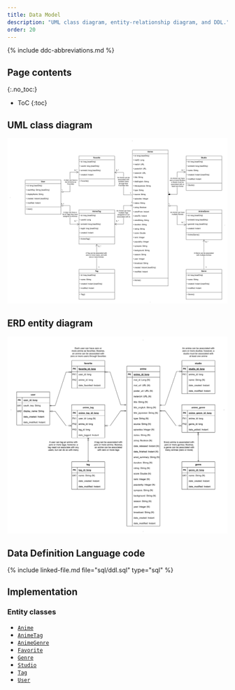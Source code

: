 ```yaml
---
title: Data Model
description: "UML class diagram, entity-relationship diagram, and DDL."
order: 20
---
```


{% include ddc-abbreviations.md %}

## Page contents
{:.no_toc:}

- ToC
  {:toc}

## UML class diagram

[![AniMate UML Class Diagram](img/AniMate-UML.drawio.svg)](pdf/AniMate-UML.drawio.pdf)

## ERD entity diagram

[![AniMate ERD Entity Diagram](img/AniMate-ERD.drawio.svg)](pdf/AniMate-ERD.drawio.pdf)

## Data Definition Language code

{% include linked-file.md file="sql/ddl.sql" type="sql" %}


## Implementation


### Entity classes

- [`Anime`](https://github.com/ddc-java-21/animate-tanickell/blob/main/app/src/main/java/edu/cnm/deepdive/animate/model/entity/Anime.java)
- [`AnimeTag`](https://github.com/ddc-java-21/animate-tanickell/blob/main/app/src/main/java/edu/cnm/deepdive/animate/model/entity/AnimeTag.java)
- [`AnimeGenre`](https://github.com/ddc-java-21/animate-tanickell/blob/main/app/src/main/java/edu/cnm/deepdive/animate/model/entity/AnimeGenre.java)
- [`Favorite`](https://github.com/ddc-java-21/animate-tanickell/blob/main/app/src/main/java/edu/cnm/deepdive/animate/model/entity/Favorite.java)
- [`Genre`](https://github.com/ddc-java-21/animate-tanickell/blob/main/app/src/main/java/edu/cnm/deepdive/animate/model/entity/Genre.java)
- [`Studio`](https://github.com/ddc-java-21/animate-tanickell/blob/main/app/src/main/java/edu/cnm/deepdive/animate/model/entity/Studio.java)
- [`Tag`](https://github.com/ddc-java-21/animate-tanickell/blob/main/app/src/main/java/edu/cnm/deepdive/animate/model/entity/Tag.java)
- [`User`](https://github.com/ddc-java-21/animate-tanickell/blob/main/app/src/main/java/edu/cnm/deepdive/animate/model/entity/User.java)





